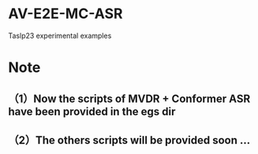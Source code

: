 # AV-E2E-MC-ASR
Taslp23 experimental examples

# Note
## （1）Now the scripts of MVDR + Conformer ASR have been provided in the egs dir
## （2）The others scripts  will be provided soon ...
